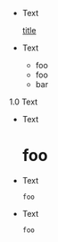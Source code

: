 * Text

 	[title](link)

* Text

 	- foo
 	- foo
 	- bar

1.0 Text

* Text

 	# foo

* Text

 	```
 	foo
 	```

* Text

 	`foo`
